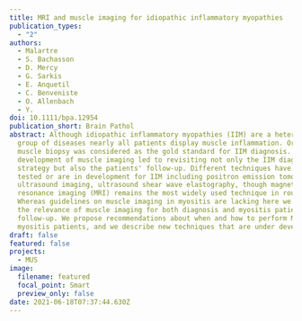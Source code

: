 ```yaml
---
title: MRI and muscle imaging for idiopathic inflammatory myopathies
publication_types:
  - "2"
authors:
  - Malartre
  - S. Bachasson
  - D. Mercy
  - G. Sarkis
  - E. Anquetil
  - C. Benveniste
  - O. Allenbach
  - Y.
doi: 10.1111/bpa.12954
publication_short: Brain Pathol
abstract: Although idiopathic inflammatory myopathies (IIM) are a heterogeneous
  group of diseases nearly all patients display muscle inflammation. Originally,
  muscle biopsy was considered as the gold standard for IIM diagnosis. The
  development of muscle imaging led to revisiting not only the IIM diagnosis
  strategy but also the patients' follow-up. Different techniques have been
  tested or are in development for IIM including positron emission tomography,
  ultrasound imaging, ultrasound shear wave elastography, though magnetic
  resonance imaging (MRI) remains the most widely used technique in routine.
  Whereas guidelines on muscle imaging in myositis are lacking here we reviewed
  the relevance of muscle imaging for both diagnosis and myositis patients'
  follow-up. We propose recommendations about when and how to perform MRI on
  myositis patients, and we describe new techniques that are under development.
draft: false
featured: false
projects:
  - MUS
image:
  filename: featured
  focal_point: Smart
  preview_only: false
date: 2021-06-18T07:37:44.630Z
---
```

